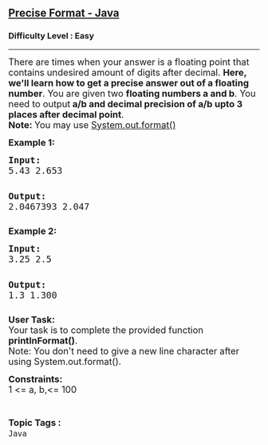 <h2><a href="https://www.geeksforgeeks.org/problems/precise-fomat-java/1?page=7&difficulty=Easy&sortBy=submissions">Precise Format - Java</a></h2><h3>Difficulty Level : Easy</h3><hr><div class="problems_problem_content__Xm_eO"><p><span style="font-size: 18px;">There are times when your answer is a floating point that contains undesired amount of digits after decimal. <strong>Here, we'll learn how to get a precise answer out of a floating number</strong>. You are given two <strong>floating numbers a and b</strong>. You need to output<strong> a/b and decimal precision of a/b upto 3 places after decimal point</strong>.<br><strong>Note: </strong>You may use <a href="https://www.geeksforgeeks.org/formatted-output-in-java/">System.out.format()</a></span></p>
<p><strong><span style="font-size: 18px;">Example 1:</span></strong></p>
<pre><span style="font-size: 18px;"><strong>Input:</strong>
5.43 2.653</span>

<span style="font-size: 18px;"><strong>Output:</strong></span>
<span style="font-size: 18px;">2.0467393 2.047</span></pre>
<p><strong><span style="font-size: 18px;">Example 2:</span></strong></p>
<pre><span style="font-size: 18px;"><strong>Input:</strong>
3.25 2.5</span>

<span style="font-size: 18px;"><strong>Output:</strong></span>
<span style="font-size: 18px;">1.3 1.300</span></pre>
<p><span style="font-size: 18px;"><strong>User Task: </strong><br>Your task is to complete the provided function <strong>printInFormat()</strong>.<br>Note: You don't need to give a new line character after using System.out.format().</span></p>
<p><span style="font-size: 18px;"><strong>Constraints:</strong><br>1 &lt;= a, b,&lt;= 100</span></p></div><br><p><span style=font-size:18px><strong>Topic Tags : </strong><br><code>Java</code>&nbsp;